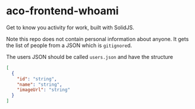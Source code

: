 # aco-frontend-whoami
Get to know you activity for work, built with SolidJS.

Note this repo does not contain personal information about anyone. It gets the list of people from a JSON which is `gitignore`d.

The users JSON should be called `users.json` and have the structure
```json
[
  {
    "id": "string",
    "name": "string",
    "imageUrl": "string"
  }
]
```

